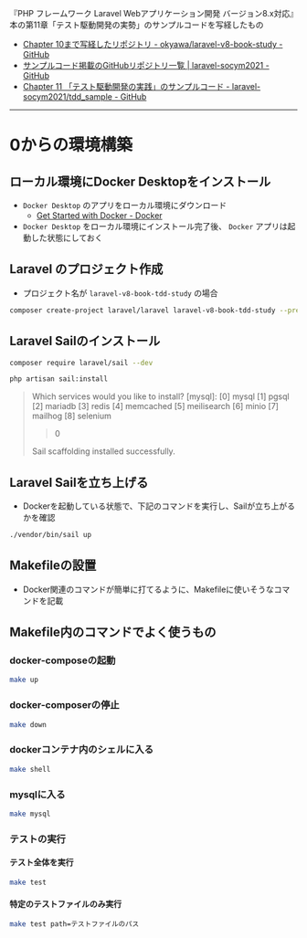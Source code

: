 『PHP フレームワーク Laravel Webアプリケーション開発 バージョン8.x対応』本の第11章「テスト駆動開発の実勢」のサンプルコードを写経したもの

- [Chapter 10まで写経したリポジトリ - okyawa/laravel-v8-book-study - GitHub](https://github.com/okyawa/laravel-v8-book-study)
- [サンプルコード掲載のGitHubリポジトリ一覧 | laravel-socym2021 - GitHub](https://github.com/laravel-socym2021)
- [Chapter 11 「テスト駆動開発の実践」のサンプルコード - laravel-socym2021/tdd_sample - GitHub](https://github.com/laravel-socym2021/tdd_sample)


---


# 0からの環境構築

## ローカル環境にDocker Desktopをインストール

- `Docker Desktop` のアプリをローカル環境にダウンロード
  - [Get Started with Docker - Docker](https://www.docker.com/get-started)
- `Docker Desktop` をローカル環境にインストール完了後、 `Docker` アプリは起動した状態にしておく

## Laravel のプロジェクト作成

- プロジェクト名が `laravel-v8-book-tdd-study` の場合
``` sh
composer create-project laravel/laravel laravel-v8-book-tdd-study --prefer-dist
```

## Laravel Sailのインストール

```sh
composer require laravel/sail --dev
```

```sh
php artisan sail:install
```

> Which services would you like to install? [mysql]:
>  [0] mysql
>  [1] pgsql
>  [2] mariadb
>  [3] redis
>  [4] memcached
>  [5] meilisearch
>  [6] minio
>  [7] mailhog
>  [8] selenium
> > 0
> 
> Sail scaffolding installed successfully.


## Laravel Sailを立ち上げる

- Dockerを起動している状態で、下記のコマンドを実行し、Sailが立ち上がるかを確認

```sh
./vendor/bin/sail up
```


## Makefileの設置

- Docker関連のコマンドが簡単に打てるように、Makefileに使いそうなコマンドを記載

## Makefile内のコマンドでよく使うもの

### docker-composeの起動

```sh
make up
```

### docker-composerの停止

```sh
make down
```

### dockerコンテナ内のシェルに入る

```sh
make shell
```

### mysqlに入る

```sh
make mysql
```

### テストの実行

#### テスト全体を実行

```sh
make test
```

#### 特定のテストファイルのみ実行

```sh
make test path=テストファイルのパス
```
